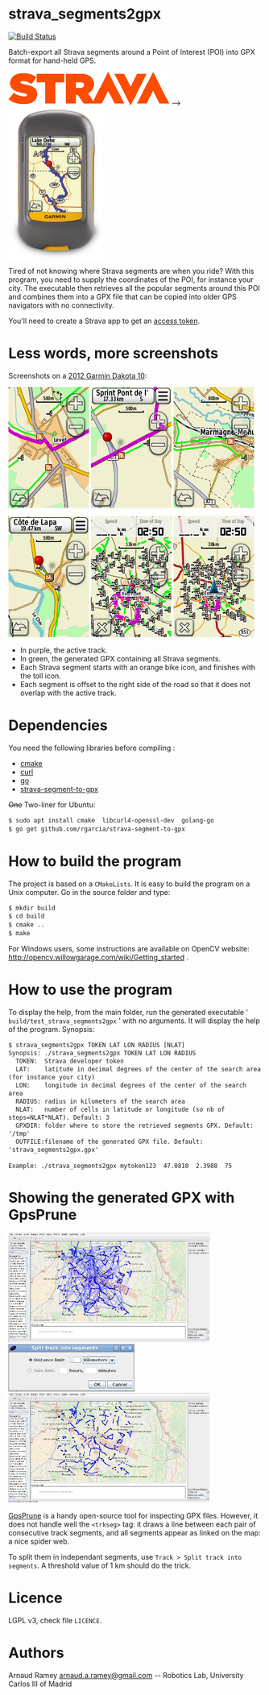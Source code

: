 # strava_segments2gpx

[![Build Status](https://travis-ci.org/arnaud-ramey/strava_segments2gpx.svg)](https://travis-ci.org/arnaud-ramey/strava_segments2gpx)

Batch-export all Strava segments around a Point of Interest (POI) into GPX format for hand-held GPS.

![strava_logo](doc/strava_logo.png "strava_logo")
-->
![dakota](doc/dakota.jpg "dakota")

Tired of not knowing where Strava segments are when you ride?
With this program, you need to supply the coordinates of the POI, for instance your city.
The executable then retrieves all the popular segments around this POI
and combines them into a GPX file that can be copied into
older GPS navigators with no connectivity.

You'll need to create a Strava app to get an
[access token](https://www.strava.com/settings/api).

Less words, more screenshots
============================

Screenshots on a [2012 Garmin Dakota 10](https://buy.garmin.com/en-GB/GB/p/30925):

![segment+track1](doc/segment+track1.png "segment+track1")
![segment+track2](doc/segment+track2.png "segment+track2")
![two_segments](doc/two_segments.png "two_segments")

![segment_name](doc/segment_name.png "segment_name")
![all_segments_12km](doc/all_segments_12km.png "all_segments_12km")
![all_segments_20km](doc/all_segments_20km.png "all_segments_20km")

  - In purple, the active track.
  - In green, the generated GPX containing all Strava segments.
  - Each Strava segment starts with an orange bike icon,
    and finishes with the toll icon.
  - Each segment is offset to the right side of the road so
    that it does not overlap with the active track.

Dependencies
============

You need the following libraries before compiling :

  * [cmake](https://cmake.org/)
  * [curl](https://curl.haxx.se/libcurl/)
  * [go](https://golang.org/)
  * [strava-segment-to-gpx](https://github.com/rgarcia/strava-segment-to-gpx)

<strike>One</strike> Two-liner for Ubuntu:

```bash
$ sudo apt install cmake  libcurl4-openssl-dev  golang-go
$ go get github.com/rgarcia/strava-segment-to-gpx
```

How to build the program
========================

The project is based on a ```CMakeLists```.
It is easy to build the program on a Unix computer.
Go in the source folder and type:
```bash
$ mkdir build
$ cd build
$ cmake ..
$ make
```

For Windows users, some instructions are available on OpenCV website:
http://opencv.willowgarage.com/wiki/Getting_started .

How to use the program
======================

To display the help,
from the main folder, run the generated executable
' ```build/test_strava_segments2gpx``` '
with no arguments.
It will display the help of the program.
Synopsis:

```
$ strava_segments2gpx TOKEN LAT LON RADIUS [NLAT]
Synopsis: ./strava_segments2gpx TOKEN LAT LON RADIUS
  TOKEN:  Strava developer token
  LAT:    latitude in decimal degrees of the center of the search area (for instance your city)
  LON:    longitude in decimal degrees of the center of the search area
  RADIUS: radius in kilometers of the search area
  NLAT:   number of cells in latitude or longitude (so nb of steps=NLAT*NLAT). Default: 3
  GPXDIR: folder where to store the retrieved segments GPX. Default: '/tmp'
  OUTFILE:filename of the generated GPX file. Default: 'strava_segments2gpx.gpx'

Example: ./strava_segments2gpx mytoken123  47.0810  2.3988  75
```

Showing the generated GPX with GpsPrune
=======================================

![gpsprune_before](doc/gpsprune_before_thumb.png "gpsprune_before")
![gpsprune_config](doc/gpsprune_config_thumb.png "gpsprune_config")
![gpsprune_after](doc/gpsprune_after_thumb.png "gpsprune_after")

[GpsPrune](https://activityworkshop.net/software/gpsprune/)
is a handy open-source tool for inspecting GPX files.
However, it does not handle well the `<trkseg>` tag:
it draws a line between each pair of consecutive track segments,
and all segments appear as linked on the map: a nice spider web.

To split them in independant segments, use ```Track > Split track into segments```.
A threshold value of 1 km should do the trick.

Licence
=======

LGPL v3, check file ```LICENCE```.

Authors
=======

Arnaud Ramey <arnaud.a.ramey@gmail.com>
  -- Robotics Lab, University Carlos III of Madrid
